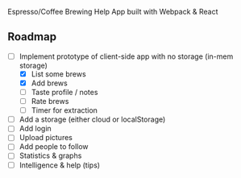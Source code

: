Espresso/Coffee Brewing Help App built with Webpack & React

## Roadmap

* [ ] Implement prototype of client-side app with no storage (in-mem storage)
  * [x] List some brews
  * [x] Add brews
  * [ ] Taste profile / notes
  * [ ] Rate brews
  * [ ] Timer for extraction
* [ ] Add a storage (either cloud or localStorage)
* [ ] Add login
* [ ] Upload pictures
* [ ] Add people to follow
* [ ] Statistics & graphs
* [ ] Intelligence & help (tips)
